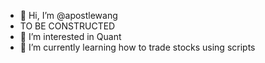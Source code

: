 - 👋 Hi, I’m @apostlewang
- TO BE CONSTRUCTED
- 👀 I’m interested in Quant
- 🌱 I’m currently learning how to trade stocks using scripts

<!---
apostlewang/apostlewang is a ✨ special ✨ repository because its `README.md` (this file) appears on your GitHub profile.
You can click the Preview link to take a look at your changes.
--->
